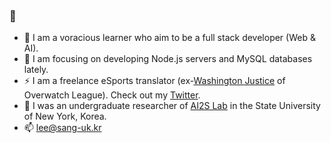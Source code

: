 ### 👋
- 🌱 I am a voracious learner who aim to be a full stack developer (Web & AI).
- 🔭 I am focusing on developing Node.js servers and MySQL databases lately.
- ⚡ I am a freelance eSports translator (ex-[Washington Justice](https://justice.overwatchleague.com/en-us/) of Overwatch League). Check out my [Twitter](https://twitter.com/AMS4NG).
- 🏫 I was an undergraduate researcher of [AI2S Lab](https://sites.google.com/view/ai2s/people?authuser=0) in the State University of New York, Korea.
- 📫 [lee@sang-uk.kr](https://mail.google.com/mail/?view=cm&fs=1&to=lee@sang-uk.kr)
